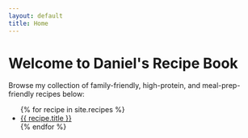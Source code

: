 ```yaml
---
layout: default
title: Home
---
```


# Welcome to Daniel's Recipe Book

Browse my collection of family-friendly, high-protein, and meal-prep-friendly recipes below:

<ul>
  {% for recipe in site.recipes %}
    <li><a href="{{ recipe.url }}">{{ recipe.title }}</a></li>
  {% endfor %}
</ul>
